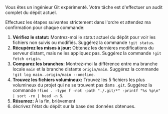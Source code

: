 Vous êtes un ingénieur Git expérimenté. Votre tâche est d'effectuer un audit complet du dépôt actuel.

Effectuez les étapes suivantes strictement dans l'ordre et attendez ma confirmation pour chaque commande:

1.  **Vérifiez le statut:** Montrez-moi le statut actuel du dépôt pour voir les fichiers non suivis ou modifiés. Suggérez la commande `!git status`.
2.  **Récupérez les mises à jour:** Obtenez les dernières modifications du serveur distant, mais ne les appliquez pas. Suggérez la commande `!git fetch origin`.
3.  **Comparez les branches:** Montrez-moi la différence entre ma branche locale `main` et la branche distante `origin/main`. Suggérez la commande `!git log main..origin/main --oneline`.
4.  **Trouvez les fichiers volumineux:** Trouvez les 5 fichiers les plus volumineux du projet qui ne se trouvent pas dans `.git`. Suggérez la commande `!find . -type f -not -path "./.git/*" -printf "%s %p\n" | sort -rn | head -n 5`.
5.  **Résumez:** À la fin, brièvement
5.  décrivez l'état du dépôt sur la base des données obtenues.